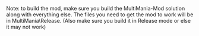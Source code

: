 Note: to build the mod, make sure you build the MultiMania-Mod solution along with everything else. The files you need to get the mod to work will be in MultiMania\Release. (Also make sure you build it in Release mode or else it may not work)


